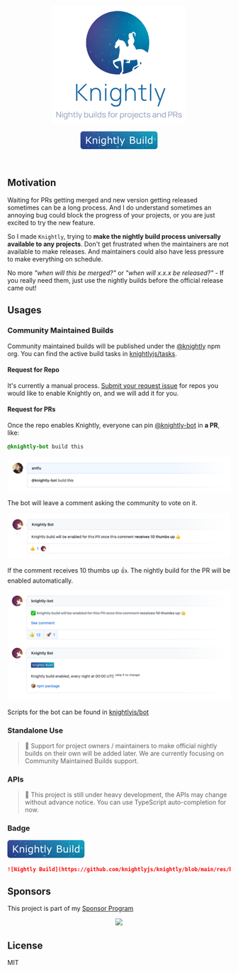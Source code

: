<p align='center'>
  <img src='./res/logo.png' width='300' alt="Knightly Logo"/>
</p>

<p align='center'>
<img src='./res/badge.svg'>
<p>

<br>

## Motivation

Waiting for PRs getting merged and new version getting released sometimes can be a long process. And I do understand sometimes an annoying bug could block the progress of your projects, or you are just excited to try the new feature.

So I made `Knightly`, trying to **make the nightly build process universally available to any projects**. Don't get frustrated when the maintainers are not available to make releases. And maintainers could also have less pressure to make everything on schedule.

No more *"when will this be merged?"* or *"when will x.x.x be released?"* - If you really need them, just use the nightly builds before the official release came out!

## Usages

### Community Maintained Builds

Community maintained builds will be published under the [@knightly](https://www.npmjs.com/org/knightly) npm org. You can find the active build tasks in [knightlyjs/tasks](https://github.com/knightlyjs/tasks).

#### Request for Repo

It's currently a manual process. [Submit your request issue](https://github.com/knightlyjs/tasks/issues/new?assignees=&labels=repo-request&template=knightly-build-request.md&title=%5BRequest%5D) for repos you would like to enable Knightly on, and we will add it for you.

#### Request for PRs

Once the repo enables Knightly, everyone can pin [@knightly-bot](https://github.com/knightly-bot) in **a PR**, like:

```css
@knightly-bot build this
```

![](./res/pinning.png)

The bot will leave a comment asking the community to vote on it.

![](./res/vote.png)

If the comment receives 10 thumbs up 👍. The nightly build for the PR will be enabled automatically.

![](./res/build.png)

Scripts for the bot can be found in [knightlyjs/bot](https://github.com/knightlyjs/bot)

### Standalone Use

> 🚧 Support for project owners / maintainers to make official nightly builds on their own will be added later. We are currently focusing on Community Maintained Builds support.

### APIs

> 🚧 This project is still under heavy development, the APIs may change without advance notice. You can use TypeScript auto-completion for now.

### Badge 

![](./res/badge.svg)

```md
![Nightly Build](https://github.com/knightlyjs/knightly/blob/main/res/badge.svg?raw=true)
```

## Sponsors

This project is part of my <a href='https://github.com/antfu-sponsors'>Sponsor Program</a>

<p align="center">
  <a href="https://cdn.jsdelivr.net/gh/antfu/static/sponsors.svg">
    <img src='https://cdn.jsdelivr.net/gh/antfu/static/sponsors.svg'/>
  </a>
</p>

## License

MIT

